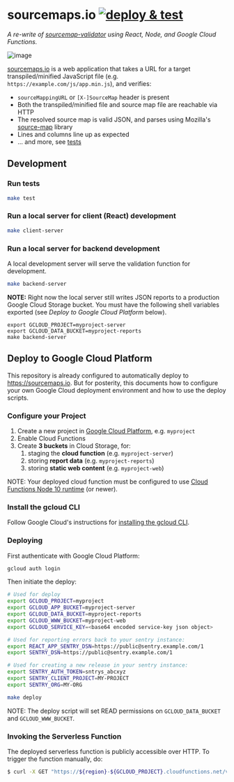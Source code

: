 # sourcemaps.io [![deploy & test](https://github.com/getsentry/sourcemaps.io/actions/workflows/deploy.yml/badge.svg)](https://github.com/getsentry/sourcemaps.io/actions/workflows/deploy.yml)

_A re-write of [sourcemap-validator](https://github.com/mattrobenolt/sourcemap-validator) using React, Node, and Google Cloud Functions._

![image](https://user-images.githubusercontent.com/2153/28230025-2d1c756e-689a-11e7-8e57-e1078820103c.png)

[sourcemaps.io](http://v2.sourcemaps.io) is a web application that takes a URL for a target transpiled/minified JavaScript file (e.g. `https://example.com/js/app.min.js`), and verifies:

* `sourceMappingURL` or `[X-]SourceMap` header is present
* Both the transpiled/minified file and source map file are reachable via HTTP
* The resolved source map is valid JSON, and parses using Mozilla's [source-map](https://github.com/mozilla/source-map) library
* Lines and columns line up as expected
* ... and more, see [tests](/server/test/test.js)

## Development

### Run tests

```bash
make test
```

### Run a local server for client (React) development

```bash
make client-server
```

### Run a local server for backend development

A local development server will serve the validation function for development.

```bash
make backend-server
```

**NOTE:** Right now the local server still writes JSON reports to a production Google Cloud Storage bucket. You must have the following shell variables exported (see _Deploy to Google Cloud Platform_ below).

```
export GCLOUD_PROJECT=myproject-server
export GCLOUD_DATA_BUCKET=myproject-reports
make backend-server
```

## Deploy to Google Cloud Platform

This repository is already configured to automatically deploy to https://sourcemaps.io. But for posterity, this documents how to configure your own Google Cloud deployment environment and how to use the deploy scripts.

### Configure your Project

1. Create a new project in [Google Cloud Platform](https://cloud.google.com/), e.g. `myproject`
2. Enable Cloud Functions
3. Create **3 buckets** in Cloud Storage, for:
    1. staging the **cloud function** (e.g. `myproject-server`)
    1. storing **report data** (e.g. `myproject-reports`)
    1. storing **static web content** (e.g. `myproject-web`)

NOTE: Your deployed cloud function must be configured to use [Cloud Functions Node 10 runtime](https://cloud.google.com/functions/docs/concepts/nodejs-10-runtime) (or newer).


### Install the gcloud CLI

Follow Google Cloud's instructions for [installing the gcloud CLI](https://cloud.google.com/sdk/docs/install).

### Deploying

First authenticate with Google Cloud Platform:

```bash
gcloud auth login
```

Then initiate the deploy:

```bash
# Used for deploy
export GCLOUD_PROJECT=myproject
export GCLOUD_APP_BUCKET=myproject-server
export GCLOUD_DATA_BUCKET=myproject-reports
export GCLOUD_WWW_BUCKET=myproject-web
export GCLOUD_SERVICE_KEY=<base64 encoded service-key json object>

# Used for reporting errors back to your sentry instance:
export REACT_APP_SENTRY_DSN=https://public@sentry.example.com/1
export SENTRY_DSN=https://public@sentry.example.com/1

# Used for creating a new release in your sentry instance:
export SENTRY_AUTH_TOKEN=sntrys_abcxyz
export SENTRY_CLIENT_PROJECT=MY-PROJECT
export SENTRY_ORG=MY-ORG

make deploy
```

NOTE: The deploy script will set READ permissions on `GCLOUD_DATA_BUCKET` and `GCLOUD_WWW_BUCKET`.

### Invoking the Serverless Function

The deployed serverless function is publicly accessible over HTTP. To trigger the function manually, do:

```bash
$ curl -X GET "https://${region}-${GCLOUD_PROJECT}.cloudfunctions.net/validateSourceFile?url=http://example.org/static/app.js"
```
